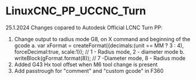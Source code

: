 # LinuxCNC_PP_UCCNC_Turn

25.1.2024
Changes copared to Autodesk Official LCNC Turn PP:

1. Change output to radius mode G8, on X command and beginning of the gcode
  a. var xFormat = createFormat({decimals:(unit == MM ? 3 : 4), forceDecimal:true, scale:1}); // 1 - Radius mode, 2 - diameter mode
  b. writeBlock(gFormat.format(8)); // 7 -Diameter mode, 8 - Radius mode
2. Added G43 Hx tool offset when M6 tool change is present
3. Add passtrough for "comment" and "custom gcode" in F360
